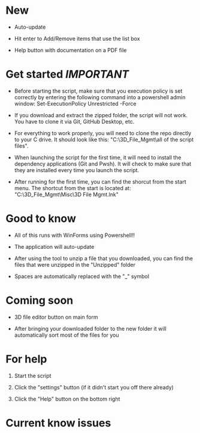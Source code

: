 # New

- Auto-update

- Hit enter to Add/Remove items that use the list box

- Help button with documentation on a PDF file

# Get started *IMPORTANT*

- Before starting the script, make sure that you execution policy is set correctly by entering the following command into a powershell admin window: Set-ExecutionPolicy Unrestricted -Force

- If you download and extract the zipped folder, the script will not work. You have to clone it via Git, GitHub Desktop, etc.

- For everything to work properly, you will need to clone the repo directly to your C drive. It should look like this: "C:\3D_File_Mgmt\all of the script files".

- When launching the script for the first time, it will need to install the dependency applications (Git and Pwsh). It will check to make sure that they are installed every time you launch the script.

- After running for the first time, you can find the shorcut from the start menu. The shortcut from the start is located at: "C:\3D_File_Mgmt\Misc\3D File Mgmt.lnk"

# Good to know

- All of this runs with WinForms using Powershell!!

- The application will auto-update

- After using the tool to unzip a file that you downloaded, you can find the files that were unzipped in the "Unzipped" folder

- Spaces are automatically replaced with the "_" symbol

# Coming soon

- 3D file editor button on main form

- After bringing your downloaded folder to the new folder it will automatically sort most of the files for you

# For help

1. Start the script

2. Click the "settings" button (if it didn't start you off there already)

3. Click the "Help" button on the bottom right

# Current know issues
